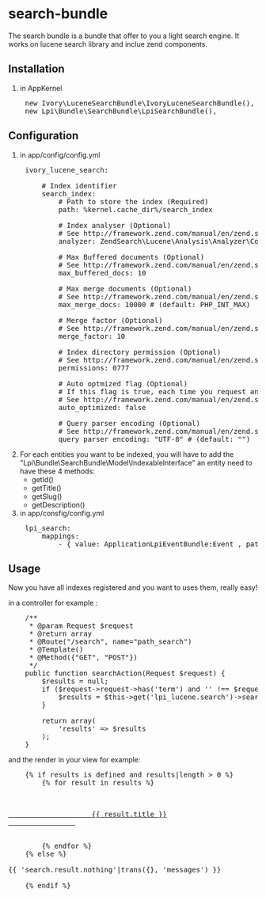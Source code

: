 # search-bundle
The search bundle is a bundle that offer to you a light search engine.
It works on lucene search library and inclue zend components.
## Installation
1. in AppKernel
<pre>
    new Ivory\LuceneSearchBundle\IvoryLuceneSearchBundle(),
    new Lpi\Bundle\SearchBundle\LpiSearchBundle(),
</pre>

## Configuration
1. in app/config/config.yml
<pre>
    ivory_lucene_search:

        # Index identifier
        search_index:
            # Path to store the index (Required)
            path: %kernel.cache_dir%/search_index

            # Index analyser (Optional)
            # See http://framework.zend.com/manual/en/zend.search.lucene.charset.html
            analyzer: ZendSearch\Lucene\Analysis\Analyzer\Common\Text\CaseInsensitive

            # Max Buffered documents (Optional)
            # See http://framework.zend.com/manual/en/zend.search.lucene.index-creation.html#zend.search.lucene.index-creation.optimization.maxbuffereddocs
            max_buffered_docs: 10

            # Max merge documents (Optional)
            # See http://framework.zend.com/manual/en/zend.search.lucene.index-creation.html#zend.search.lucene.index-creation.optimization.maxmergedocs
            max_merge_docs: 10000 # (default: PHP_INT_MAX)

            # Merge factor (Optional)
            # See http://framework.zend.com/manual/en/zend.search.lucene.index-creation.html#zend.search.lucene.index-creation.optimization.mergefactor
            merge_factor: 10

            # Index directory permission (Optional)
            # See http://framework.zend.com/manual/en/zend.search.lucene.index-creation.html#zend.search.lucene.index-creation.permissions
            permissions: 0777

            # Auto optmized flag (Optional)
            # If this flag is true, each time you request an index, it will be optmized
            # See http://framework.zend.com/manual/en/zend.search.lucene.index-creation.html#zend.search.lucene.index-creation.optimization
            auto_optimized: false

            # Query parser encoding (Optional)
            # See http://framework.zend.com/manual/en/zend.search.lucene.searching.html#zend.search.lucene.searching.query_building.parsing
            query_parser_encoding: "UTF-8" # (default: "")
</pre>
2. For each entities you want to be indexed, you will have to add the "Lpi\Bundle\SearchBundle\Model\IndexableInterface" 
    an entity need to have these 4 methods:
    * getId()
    * getTitle()
    * getSlug()
    * getDescription()
3. in app/consfig/config.yml

<pre>
    lpi_search:
        mappings: 
            - { value: ApplicationLpiEventBundle:Event , path: programmation_detail} #name of the entity you want to be indexed
</pre>

## Usage
Now you have all indexes registered and you want to uses them, really easy!

in a controller for example :

<pre>
    /**
     * @param Request $request
     * @return array
     * @Route("/search", name="path_search")
     * @Template()
     * @Method({"GET", "POST"})
     */
    public function searchAction(Request $request) {
        $results = null;
        if ($request->request->has('term') and '' !== $request->request->get('term')) {
            $results = $this->get('lpi_lucene.search')->search($request->request->get('term'));
        }

        return array(
            'results' => $results
        );
    }
</pre>

and the render in your view for example:
<pre>
    {% if results is defined and results|length > 0 %}
        {% for result in results %}
            <div class="col-xs-12">
                <a href="{{ result.url }}" title="{{ result.title }}">
                    {{ result.title }}
                </a>
            </div>
        {% endfor %}
    {% else %}
        <div class="alert alert-warning">{{ 'search.result.nothing'|trans({}, 'messages') }}</div>
    {% endif %}
</pre>
